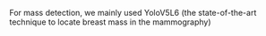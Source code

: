 For mass detection, we mainly used YoloV5L6 (the state-of-the-art technique to locate breast mass in the mammography)
